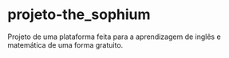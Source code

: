 # projeto-the_sophium
Projeto de uma plataforma feita para a aprendizagem de inglês e matemática de uma forma gratuito.
